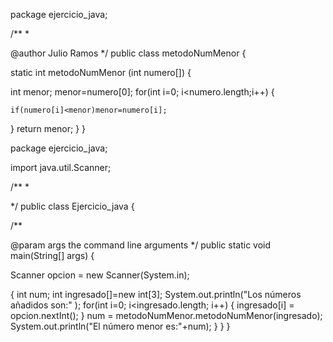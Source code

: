 package ejercicio_java;

/** *

@author Julio Ramos */ public class metodoNumMenor {

static int metodoNumMenor (int numero[]) {

int menor;
menor=numero[0];
for(int i=0; i<numero.length;i++)
{

    if(numero[i]<menor)menor=numero[i];
 }
return menor;
} }

package ejercicio_java;

import java.util.Scanner;

/** *


*/ public class Ejercicio_java {

/**

@param args the command line arguments */ public static void main(String[] args) {

Scanner opcion = new Scanner(System.in);

{ int num; int ingresado[]=new int[3]; System.out.println("Los números añadidos son:" ); for(int i=0; i<ingresado.length; i++) {
ingresado[i] = opcion.nextInt(); } num = metodoNumMenor.metodoNumMenor(ingresado); System.out.println("El número menor es:"+num); } } }
